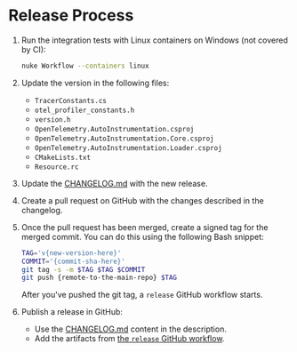 # Release Process

1. Run the integration tests with Linux containers on Windows
   (not covered by CI):

   ```bash
   nuke Workflow --containers linux
   ```

1. Update the version in the following files:

   - `TracerConstants.cs`
   - `otel_profiler_constants.h`
   - `version.h`
   - `OpenTelemetry.AutoInstrumentation.csproj`
   - `OpenTelemetry.AutoInstrumentation.Core.csproj`
   - `OpenTelemetry.AutoInstrumentation.Loader.csproj`
   - `CMakeLists.txt`
   - `Resource.rc`

1. Update the [CHANGELOG.md](../CHANGELOG.md) with the new release.

1. Create a pull request on GitHub with the changes described in the changelog.

1. Once the pull request has been merged, create a signed tag for the merged commit.
   You can do this using the following Bash snippet:

   ```bash
   TAG='v{new-version-here}'
   COMMIT='{commit-sha-here}'
   git tag -s -m $TAG $TAG $COMMIT
   git push {remote-to-the-main-repo} $TAG
   ```

   After you've pushed the git tag, a `release` GitHub workflow starts.

1. Publish a release in GitHub:

   - Use the [CHANGELOG.md](../CHANGELOG.md) content in the description.
   - Add the artifacts from [the `release` GitHub workflow](https://github.com/open-telemetry/opentelemetry-dotnet-instrumentation/actions/workflows/release.yml).
